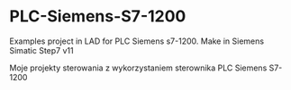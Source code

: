 # PLC-Siemens-S7-1200
Examples project in LAD for PLC Siemens s7-1200. Make in Siemens Simatic Step7 v11

Moje projekty sterowania z wykorzystaniem sterownika PLC Siemens S7-1200
